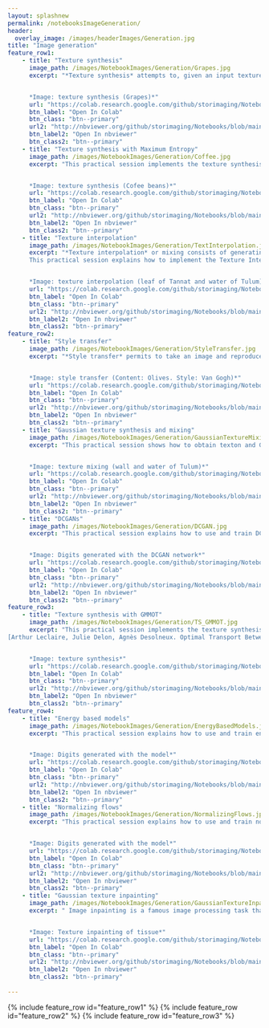 ```yaml
--- 
layout: splashnew
permalink: /notebooksImageGeneration/
header:
  overlay_image: /images/headerImages/Generation.jpg
title: "Image generation"
feature_row1:
    - title: "Texture synthesis"
      image_path: /images/NotebookImages/Generation/Grapes.jpg  
      excerpt: "*Texture synthesis* attempts to, given an input texture image, produce an output texture image that is both visually similar and pixel-wise different from the input texture. The output image should ideally be perceived as another part of the same large piece of homogeneous material from which the input texture originated. This practical session explains how to implement the Texture Synthesis through optimization based on the algorithm described on [L. Gatys, A. S. Ecker, and M. Bethge. Texture synthesis using convolutional neural networks. In Advances in Neural Information Processing Systems, pages 262–270, 2015. 4](https://arxiv.org/abs/1505.07376).


      *Image: texture synthesis (Grapes)*"
      url: "https://colab.research.google.com/github/storimaging/Notebooks/blob/main/ImageGeneration/CNN_Texture_Synthesis_with_solution.ipynb"
      btn_label: "Open In Colab"
      btn_class: "btn--primary"
      url2: "http://nbviewer.org/github/storimaging/Notebooks/blob/main/ImageGeneration/CNN_Texture_Synthesis_with_solution.ipynb"
      btn_label2: "Open In nbviewer"
      btn_class2: "btn--primary"
    - title: "Texture synthesis with Maximum Entropy"
      image_path: /images/NotebookImages/Generation/Coffee.jpg  
      excerpt: "This practical session implements the texture synthesis algorithm developed on [Maximum entropy methods for texture synthesis: theory and practice,  V. De Bor toli, A. Desolneux, A. Dur mus, B. Galerne, A. Leclaire, SIAM Jour nal on Mathematics of Data Science (SIMODS), 2021](https://arxiv.org/pdf/1912.01691.pdf).


      *Image: texture synthesis (Cofee beans)*"
      url: "https://colab.research.google.com/github/storimaging/Notebooks/blob/main/ImageGeneration/Maximum_entropy_model_for_CNN_texture_synthesis_with_solution.ipynb"
      btn_label: "Open In Colab"
      btn_class: "btn--primary"
      url2: "http://nbviewer.org/github/storimaging/Notebooks/blob/main/ImageGeneration/Maximum_entropy_model_for_CNN_texture_synthesis_with_solution.ipynb"
      btn_label2: "Open In nbviewer"
      btn_class2: "btn--primary"
    - title: "Texture interpolation"
      image_path: /images/NotebookImages/Generation/TextInterpolation.jpg  
      excerpt: "*Texture interpolation* or mixing consists of generating new textures by mixing different examples of textures.     
      This practical session explains how to implement the Texture Interpolation between arbitrary textures based on the algorithm described on [J. Vacher, A. Davila, A. Kohn, and R. Coen-Cagli,Texture interpolation for probingvisual perception, Advances in Neural Information Processing Systems, (2020)](https://arxiv.org/pdf/2006.03698.pdf).


      *Image: texture interpolation (leaf of Tannat and water of Tulum)*"
      url: "https://colab.research.google.com/github/storimaging/Notebooks/blob/main/ImageGeneration/CNN_Texture_Interpolation.ipynb"
      btn_label: "Open In Colab"
      btn_class: "btn--primary"
      url2: "http://nbviewer.org/github/storimaging/Notebooks/blob/main/ImageGeneration/CNN_Texture_Interpolation.ipynb"
      btn_label2: "Open In nbviewer"
      btn_class2: "btn--primary"
feature_row2:
    - title: "Style transfer"
      image_path: /images/NotebookImages/Generation/StyleTransfer.jpg  
      excerpt: "*Style transfer* permits to take an image and reproduce it with a new artistic style. The algorithm takes three images, an input image, a content image, and a style image, and changes the input to resemble the content of the content-image and the artistic style of the style-image. This practical session explains how to implement the Neural style transfer based on the algorithm developed on [L. Gatys, A. Ecker and M. Bethge, Image style transfer using convolutional neural networks, Proc. IEEE Conf. Comput. Vis. Pattern Recognit. (CVPR), pp. 2414-2423, Jun. 2016.](http://www.cv-foundation.org/openaccess/content_cvpr_2016/html/Gatys_Image_Style_Transfer_CVPR_2016_paper.html).


      *Image: style transfer (Content: Olives. Style: Van Gogh)*"
      url: "https://colab.research.google.com/github/storimaging/Notebooks/blob/main/ImageGeneration/Style_Transfer.ipynb"
      btn_label: "Open In Colab"
      btn_class: "btn--primary"
      url2: "http://nbviewer.org/github/storimaging/Notebooks/blob/main/ImageGeneration/Style_Transfer.ipynb"
      btn_label2: "Open In nbviewer"
      btn_class2: "btn--primary"
    - title: "Gaussian texture synthesis and mixing"
      image_path: /images/NotebookImages/Generation/GaussianTextureMixing.jpg
      excerpt: "This practical session shows how to obtain texton and Gaussian synthesis of color and gray textures, as well as texture mixing.


      *Image: texture mixing (wall and water of Tulum)*"
      url: "https://colab.research.google.com/github/storimaging/Notebooks/blob/main/ImageGeneration/Gaussian_texture_synthesis_and_mixing.ipynb"
      btn_label: "Open In Colab"
      btn_class: "btn--primary"
      url2: "http://nbviewer.org/github/storimaging/Notebooks/blob/main/ImageGeneration/Gaussian_texture_synthesis_and_mixing.ipynb"
      btn_label2: "Open In nbviewer"
      btn_class2: "btn--primary"
    - title: "DCGANs"
      image_path: /images/NotebookImages/Generation/DCGAN.jpg
      excerpt: "This practical session explains how to use and train DCGANs as generative models. Specifically, we will use DCGANs to generate images as MNIST digits.


      *Image: Digits generated with the DCGAN network*"
      url: "https://colab.research.google.com/github/storimaging/Notebooks/blob/main/ImageGeneration/DCGAN.ipynb"
      btn_label: "Open In Colab"
      btn_class: "btn--primary"
      url2: "http://nbviewer.org/github/storimaging/Notebooks/blob/main/ImageGeneration/DCGAN.ipynb"
      btn_label2: "Open In nbviewer"
      btn_class2: "btn--primary"
feature_row3:
    - title: "Texture synthesis with GMMOT"
      image_path: /images/NotebookImages/Generation/TS_GMMOT.jpg
      excerpt: "This practical session implements the texture synthesis algorithm developed in
[Arthur Leclaire, Julie Delon, Agnès Desolneux. Optimal Transport Between GMM for multiscale Texture Synthesis. 2022. hal-03613622](https://hal.science/hal-03613622/document)


      *Image: texture synthesis*"
      url: "https://colab.research.google.com/github/storimaging/Notebooks/blob/main/ImageGeneration/Texture_synthesis_with_GMMOT.ipynb"
      btn_label: "Open In Colab"
      btn_class: "btn--primary"
      url2: "http://nbviewer.org/github/storimaging/Notebooks/blob/main/ImageGeneration/Texture_synthesis_with_GMMOT.ipynb"
      btn_label2: "Open In nbviewer"
      btn_class2: "btn--primary"
feature_row4:
    - title: "Energy based models"
      image_path: /images/NotebookImages/Generation/EnergyBasedModels.jpg 
      excerpt: "This practical session explains how to use and train energy-based models (EBM) as generative models. Specifically, we will use EBM to generate images as MNIST digits.


      *Image: Digits generated with the model*"
      url: "https://colab.research.google.com/github/storimaging/Notebooks/blob/main/ImageGeneration/Energy_based_models.ipynb"
      btn_label: "Open In Colab"
      btn_class: "btn--primary"
      url2: "http://nbviewer.org/github/storimaging/Notebooks/blob/main/ImageGeneration/Energy_based_models.ipynb"
      btn_label2: "Open In nbviewer"
      btn_class2: "btn--primary"
    - title: "Normalizing flows"
      image_path: /images/NotebookImages/Generation/NormalizingFlows.jpg 
      excerpt: "This practical session explains how to use and train normalizing flows (NF) as generative models. Specifically, we will use NF to generate images as MNIST digits.


      *Image: Digits generated with the model*"
      url: "https://colab.research.google.com/github/storimaging/Notebooks/blob/main/ImageGeneration/Normalizing_flows.ipynb"
      btn_label: "Open In Colab"
      btn_class: "btn--primary"
      url2: "http://nbviewer.org/github/storimaging/Notebooks/blob/main/ImageGeneration/Normalizing_flows.ipynb"
      btn_label2: "Open In nbviewer"
      btn_class2: "btn--primary"
    - title: "Gaussian texture inpainting"
      image_path: /images/NotebookImages/Generation/GaussianTextureInpainting.jpg 
      excerpt: " Image inpainting is a famous image processing task that consists in filling missing regions of an image based on the surrounding context. This session explains how to implement texture inpainting using the algorithm developed on [An Algorithm for Gaussian Texture Inpainting (Bruno Galerne, Arthur Leclaire), accepted to Image Processing Online, 2017.](http://www.ipol.im/pub/art/2017/198/)


      *Image: Texture inpainting of tissue*"
      url: "https://colab.research.google.com/github/storimaging/Notebooks/blob/main/ImageGeneration/Gaussian_texture_inpainting.ipynb"
      btn_label: "Open In Colab"
      btn_class: "btn--primary"
      url2: "http://nbviewer.org/github/storimaging/Notebooks/blob/main/ImageGeneration/Gaussian_texture_inpainting.ipynb"
      btn_label2: "Open In nbviewer"
      btn_class2: "btn--primary"
    
---
```


{% include feature_row id="feature_row1" %}
{% include feature_row id="feature_row2" %}
{% include feature_row id="feature_row3" %}
